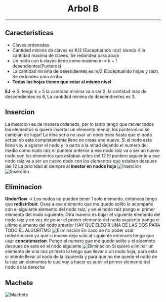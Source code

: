 # <center>Arbol B </center>
---
## Caracteristicas
* Claves ordenadas
* Cantidad minima de claves es K/2 (Exceptuando raiz) siendo K la cantidad maxima de claves. Se redondea para abajo
* Un nodo con k claves tiene como maximo m = k + 1 desendientes(Punteros)
* La cantidad minima de desendientes es m/2 (Exceptuando hojas y raiz). Se redondea para arriba
* **Todas las hojas tienen que estar al mismo nivel**

**EJ ->** Si tengo k = 5 la cantidad minima va a ser 2, la cantidad max de descendientes es 6, La cantidad minima de descendientes es 3.
## Insercion
La insercion es de manera ordenada, por lo tanto tengo que mover todos los elementos si quiero insertar un elemento menor, los punteros no se cambian de lugar!
La idea seria no usar un nodo osea hasta que el nodo actual no este completamente lleno no creas uno nuevo.
Si el nodo esta lleno voy a agarrar el nodo y lo parto a la mitad dejando el numero del medio como nodo raiz
el punteor anterior a ese nodo raiz va a ser un nuevo nodo con los elementos que estaban antes del 12
El puntero siguiente a ese nodo raiz va a ser un nuevo nodo con los elementos que estaban despues del 12
La prioridad al siempre al **insetar en nodos hoja**
![Insercion](https://i.imgur.com/lD654W0.png)
![Insercion](https://i.imgur.com/SECp3Dp.png)
## Eliminacion
**Underflow** -> Los nodos no pueden tener 1 solo elemento, entonces tengo que **redistribuir**.
Osea a ese elemento que me quedo solito lo acompaño con el siguiente elemento del nodo raiz, y en el nodo raiz pongo el primer elemento del nodo siguiente.
Otra manera es bajar el siguiente elemento del nodo raiz y en vez de poner el primer elemento del nodo siguiente pongo el ultimo elemento del nodo anterior 
HAY QUE ELEGIR UNA DE LAS DOS PARA TODO EL ALGORITMO
![Eliminacion](https://i.imgur.com/YmtUj0s.png)
En caso de no poder usar redistribucion ya que si muevo dejo solo al siguiente entonces tengo que usar **concatenacion**.
Pongo el numero que me quedo solito y el eleemnto despues de este en el nodo siguiente
![Eliminacion](https://i.imgur.com/ry57nre.png)
Si quiero eliminar un elemento de una raiz primero lo tengo que llevar a un nodo hoja, para esto
si intento llevar al nodo de la izquierda y para que no me quede el nodo de la raiz sin elementos lo que voy a hacer es subir el primer elemento del nodo de la derecha

## Machete

![Machete](https://i.imgur.com/Dg1bMQy.png)
